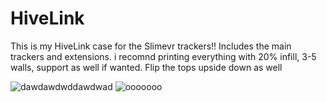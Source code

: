 # HiveLink
This is my HiveLink case for the Slimevr trackers!! Includes the main trackers and extensions.
i recomnd printing everything with 20% infill, 3-5 walls, support as well if wanted. Flip the tops upside down as well

![dawdawdwddawdwad](https://github.com/SakeSaki/HiveLink/assets/119632972/672cf797-5c07-4cd4-b9bf-57099889feb5)
![ooooooo](https://github.com/SakeSaki/HiveLink/assets/119632972/381d2363-558b-476d-bd4e-2b5c7d526cc1)
